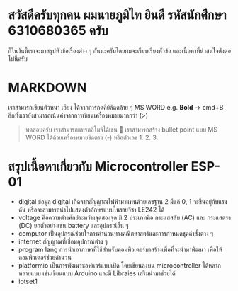 # สวัสดีครับทุกคน ผมนายภูมิไท ยินดี รหัสนักศึกษา 6310680365 ครับ
ก็ในวันนี้เราจะมาสรุปหัวข้อเรื่องต่าง ๆ กันนะครับโดยผมจะเรียบเรียงหัวข้อ และเนื้อหาที่น่าสนใจดังต่อไปนี้ครับ

# MARKDOWN
เราสามารถเขียนตัวหนา เอียง ได้จากการกดคีย์ลัดคล้าย ๆ MS WORD e.g. **Bold** -> cmd+B 
อีกทั้งเรายังสามารถเน้นคำจากการเขียนเครื่องหมายมากกว่า (>)
>ทดสอบครับ
เราสามารถแทรกอิโมจิได้เช่น 🥺
เราสามารถสร้าง bullet point แบบ MS WORD ได้ด้วยเครื่องหมายขีดตรง (-) หรือตัวเลข 1. 2. 3.

# สรุปเนื้อหาเกี่ยวกับ Microcontroller ESP-01
- digital ข้อมูล digital เกิดจากสัญญาณไฟฟ้ามาแทนด้วยเลขฐาน 2 มีแค่ 0, 1 จะขึ้นอยู่กับแรงดัน 
  หรือจะสามารถนำไปแสดงตัวอักษรแบบในรายวิชา LE242 ได้
- voltage คือความต่างศักย์ระหว่างจุดสองจุด มี 2 ประเภทคือ กระแสสลับ (AC) และ กระแสตรง (DC) ยกตัวอย่างเช่น battery และอุปกรณ์อื่น ๆ
- computor เป็นอุปกรณ์ช่วยใจการคำนวนทางคณิตศาสตร์และการกำหนดชุดคำสั่งต่าง ๆ
- internet สัญญาณที่เชื่อมอุปกรณ์ต่าง ๆ
- program lang การนำเอาภาษาที่ใช้สำหรับคอมพิวเตอร์มาสร้างเพื่อที่จะนำมาพัฒนา เพื่อให้คอมพิวเตอร์ช่วยคำนวน 
- platformio เป็นการพัฒนาซอฟแวร์แบบเปิด โดยเขียนลงบน microcontroller ได้หลากหลายแบบ เช่นเขียนแบบ Arduino และมี Libraies เสริมนำมาช่วยได้
- iotset1 


